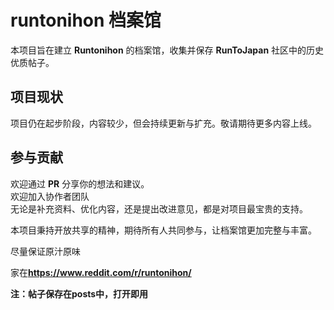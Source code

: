 # runtonihon 档案馆

本项目旨在建立 **Runtonihon** 的档案馆，收集并保存 **RunToJapan** 社区中的历史优质帖子。

## 项目现状

项目仍在起步阶段，内容较少，但会持续更新与扩充。敬请期待更多内容上线。

## 参与贡献

欢迎通过 **PR**  分享你的想法和建议。  
欢迎加入协作者团队   
无论是补充资料、优化内容，还是提出改进意见，都是对项目最宝贵的支持。

本项目秉持开放共享的精神，期待所有人共同参与，让档案馆更加完整与丰富。

尽量保证原汁原味


家在**https://www.reddit.com/r/runtonihon/**

**注：帖子保存在posts中，打开即用**
